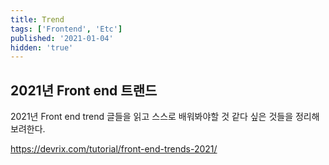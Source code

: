 ```yaml
---
title: Trend
tags: ['Frontend', 'Etc']
published: '2021-01-04'
hidden: 'true'
---
```

## 2021년 Front end 트랜드
2021년 Front end trend 글들을 읽고 스스로 배워봐야할 것 같다 싶은 것들을 정리해보려한다.

https://devrix.com/tutorial/front-end-trends-2021/

